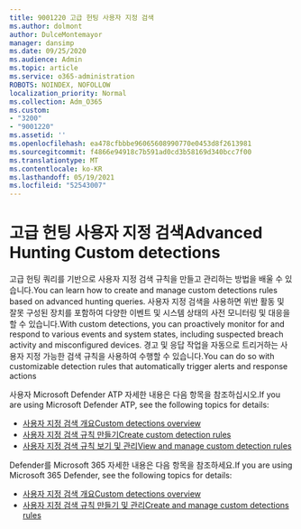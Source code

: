 ```yaml
---
title: 9001220 고급 헌팅 사용자 지정 검색
ms.author: dolmont
author: DulceMontemayor
manager: dansimp
ms.date: 09/25/2020
ms.audience: Admin
ms.topic: article
ms.service: o365-administration
ROBOTS: NOINDEX, NOFOLLOW
localization_priority: Normal
ms.collection: Adm_O365
ms.custom:
- "3200"
- "9001220"
ms.assetid: ''
ms.openlocfilehash: ea478cfbbbe96065608990770e0453d8f2613981
ms.sourcegitcommit: f4866e94918c7b591ad0cd3b58169d340bcc7f00
ms.translationtype: MT
ms.contentlocale: ko-KR
ms.lasthandoff: 05/19/2021
ms.locfileid: "52543007"
---
```

# <a name="advanced-hunting-custom-detections"></a><span data-ttu-id="9f64b-102">고급 헌팅 사용자 지정 검색</span><span class="sxs-lookup"><span data-stu-id="9f64b-102">Advanced Hunting Custom detections</span></span>

<span data-ttu-id="9f64b-103">고급 헌팅 쿼리를 기반으로 사용자 지정 검색 규칙을 만들고 관리하는 방법을 배울 수 있습니다.</span><span class="sxs-lookup"><span data-stu-id="9f64b-103">You can learn how to create and manage custom detections rules based on advanced hunting queries.</span></span> <span data-ttu-id="9f64b-104">사용자 지정 검색을 사용하면 위반 활동 및 잘못 구성된 장치를 포함하여 다양한 이벤트 및 시스템 상태의 사전 모니터링 및 대응을 할 수 있습니다.</span><span class="sxs-lookup"><span data-stu-id="9f64b-104">With custom detections, you can proactively monitor for and respond to various events and system states, including suspected breach activity and misconfigured devices.</span></span> <span data-ttu-id="9f64b-105">경고 및 응답 작업을 자동으로 트리거하는 사용자 지정 가능한 검색 규칙을 사용하여 수행할 수 있습니다.</span><span class="sxs-lookup"><span data-stu-id="9f64b-105">You can do so with customizable detection rules that automatically trigger alerts and response actions</span></span>
  
<span data-ttu-id="9f64b-106">사용자 Microsoft Defender ATP 자세한 내용은 다음 항목을 참조하십시오.</span><span class="sxs-lookup"><span data-stu-id="9f64b-106">If you are using Microsoft Defender ATP, see the following topics for details:</span></span> 
- [<span data-ttu-id="9f64b-107">사용자 지정 검색 개요</span><span class="sxs-lookup"><span data-stu-id="9f64b-107">Custom detections overview</span></span>](/windows/security/threat-protection/microsoft-defender-atp/overview-custom-detections)
- [<span data-ttu-id="9f64b-108">사용자 지정 검색 규칙 만들기</span><span class="sxs-lookup"><span data-stu-id="9f64b-108">Create custom detection rules</span></span>](/windows/security/threat-protection/microsoft-defender-atp/custom-detection-rules)
- [<span data-ttu-id="9f64b-109">사용자 지정 검색 규칙 보기 및 관리</span><span class="sxs-lookup"><span data-stu-id="9f64b-109">View and manage custom detection rules</span></span>](/windows/security/threat-protection/microsoft-defender-atp/custom-detections-manage)

<span data-ttu-id="9f64b-110">Defender를 Microsoft 365 자세한 내용은 다음 항목을 참조하세요.</span><span class="sxs-lookup"><span data-stu-id="9f64b-110">If you are using Microsoft 365 Defender, see the following topics for details:</span></span> 
- [<span data-ttu-id="9f64b-111">사용자 지정 검색 개요</span><span class="sxs-lookup"><span data-stu-id="9f64b-111">Custom detections overview</span></span>](/microsoft-365/security/mtp/custom-detections-overview)
- [<span data-ttu-id="9f64b-112">사용자 지정 검색 규칙 만들기 및 관리</span><span class="sxs-lookup"><span data-stu-id="9f64b-112">Create and manage custom detections rules</span></span>](/microsoft-365/security/mtp/custom-detection-rules)
